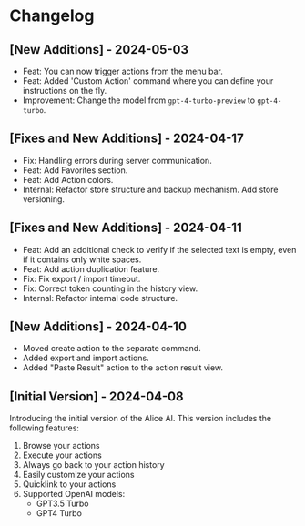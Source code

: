 # Changelog

## [New Additions] - 2024-05-03

- Feat: You can now trigger actions from the menu bar.
- Feat: Added 'Custom Action' command where you can define your instructions on the fly.
- Improvement: Change the model from `gpt-4-turbo-preview` to `gpt-4-turbo`.

## [Fixes and New Additions] - 2024-04-17

- Fix: Handling errors during server communication.
- Feat: Add Favorites section.
- Feat: Add Action colors.
- Internal: Refactor store structure and backup mechanism. Add store versioning.


## [Fixes and New Additions] - 2024-04-11

- Feat: Add an additional check to verify if the selected text is empty, even if it contains only white spaces.
- Feat: Add action duplication feature.
- Fix: Fix export / import timeout.
- Fix: Correct token counting in the history view.
- Internal: Refactor internal code structure.

## [New Additions] - 2024-04-10

- Moved create action to the separate command.
- Added export and import actions.
- Added "Paste Result" action to the action result view.

## [Initial Version] - 2024-04-08

Introducing the initial version of the Alice AI. This version includes the following features:

1. Browse your actions
2. Execute your actions
3. Always go back to your action history
4. Easily customize your actions
5. Quicklink to your actions
6. Supported OpenAI models:
   - GPT3.5 Turbo
   - GPT4 Turbo
